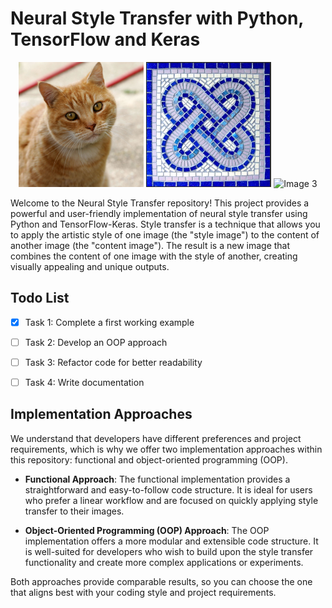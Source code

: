 # Neural Style Transfer with Python, TensorFlow and Keras 

<div align="center">
  <img src="https://github.com/mohamedamine99/Neural-Style-Transfer-with-Python/blob/main/content%20imgs/Cat03.jpg" alt="Image 1" width="200" />
  <img src="https://github.com/mohamedamine99/Neural-Style-Transfer-with-Python/blob/main/style%20imgs/abstract%20mosaic%20art%20style.PNG" alt="Image 2" width="200" />
  <img src="" alt="Image 3" width="200" />
</div>

Welcome to the Neural Style Transfer repository! This project provides a powerful and user-friendly implementation of neural style transfer using Python and TensorFlow-Keras. Style transfer is a technique that allows you to apply the artistic style of one image (the "style image") to the content of another image (the "content image"). The result is a new image that combines the content of one image with the style of another, creating visually appealing and unique outputs.

## Todo List

- [x] Task 1: Complete a first working example
- [ ] Task 2: Develop an OOP approach
- [ ] Task 3: Refactor code for better readability
- [ ] Task 4: Write documentation


## Implementation Approaches

We understand that developers have different preferences and project requirements, which is why we offer two implementation approaches within this repository: functional and object-oriented programming (OOP).

- **Functional Approach**: The functional implementation provides a straightforward and easy-to-follow code structure. It is ideal for users who prefer a linear workflow and are focused on quickly applying style transfer to their images.

- **Object-Oriented Programming (OOP) Approach**: The OOP implementation offers a more modular and extensible code structure. It is well-suited for developers who wish to build upon the style transfer functionality and create more complex applications or experiments.

Both approaches provide comparable results, so you can choose the one that aligns best with your coding style and project requirements.
